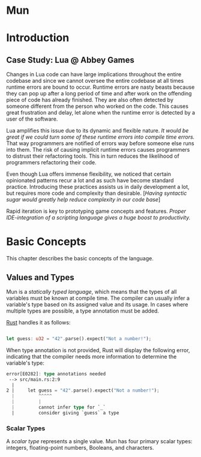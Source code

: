 # Mun

# Introduction

## Case Study: Lua @ Abbey Games

Changes in Lua code can have large implications throughout the entire codebase and since we cannot oversee the entire codebase at all times runtime errors are bound to occur. Runtime errors are nasty beasts because they can pop up after a long period of time and after work on the offending piece of code has already finished. They are also often detected by someone different from the person who worked on the code. This causes great frustration and delay, let alone when the runtime error is detected by a user of the software.

Lua amplifies this issue due to its dynamic and flexible nature. *It would be great if we could turn some of these runtime errors into compile time errors.* That way programmers are notified of errors way before someone else runs into them. The risk of causing implicit runtime errors causes programmers to distrust their refactoring tools. This in turn reduces the likelihood of programmers refactoring their code.

Even though Lua offers immense flexibility, we noticed that certain opinionated patterns recur a lot and as such have become standard practice. Introducing these practices assists us in daily development a lot, but requires more code and complexity than desirable. [*Having syntactic sugar would greatly help reduce complexity in our code base*]

Rapid iteration is key to prototyping game concepts and features. *Proper IDE-integration of a scripting language gives a huge boost to productivity.*


# Basic Concepts

This chapter describes the basic concepts of the language.

## Values and Types

Mun is a *statically typed language*, which means that the types of all variables must be known at compile time. The compiler can usually infer a variable's type based on its assigned value and its usage. In cases where multiple types are possible, a type annotation must be added.

[Rust](https://doc.rust-lang.org/book/ch03-02-data-types.html) handles it as follows:

```rust

let guess: u32 = "42".parse().expect("Not a number!");
```

When type annotation is not provided, Rust will display the following error, indicating that the compiler needs more information to determine the variable's type:

```rust
error[E0282]: type annotations needed
 --> src/main.rs:2:9
  |
2 |     let guess = "42".parse().expect("Not a number!");
  |         ^^^^^
  |         |
  |         cannot infer type for `_`
  |         consider giving `guess` a type
```

### Scalar Types

A *scalar type* represents a single value. Mun has four primary scalar types: integers, floating-point numbers, Booleans, and characters.
